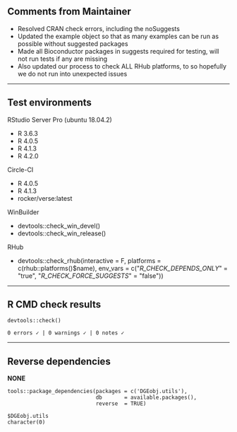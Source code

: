 ## Comments from Maintainer

* Resolved CRAN check errors, including the noSuggests
* Updated the example object so that as many examples can be run as possible without suggested packages
* Made all Bioconductor packages in suggests required for testing, will not run tests if any are missing
* Also updated our process to check ALL RHub platforms, to so hopefully we do not run into unexpected issues

---  

## Test environments

RStudio Server Pro (ubuntu 18.04.2)  

* R 3.6.3
* R 4.0.5
* R 4.1.3
* R 4.2.0

Circle-CI

* R 4.0.5
* R 4.1.3
* rocker/verse:latest

WinBuilder

* devtools::check_win_devel()  
* devtools::check_win_release()  

RHub

* devtools::check_rhub(interactive = F,
                       platforms   = c(rhub::platforms()$name),
                       env_vars    = c("_R_CHECK_DEPENDS_ONLY_"   = "true",
                                       "_R_CHECK_FORCE_SUGGESTS_" = "false"))
---  

## R CMD check results


```
devtools::check()  

0 errors ✓ | 0 warnings ✓ | 0 notes ✓
```

---  

## Reverse dependencies


**NONE**

```
tools::package_dependencies(packages = c('DGEobj.utils'),
                            db       = available.packages(), 
                            reverse  = TRUE)

$DGEobj.utils
character(0)
```
